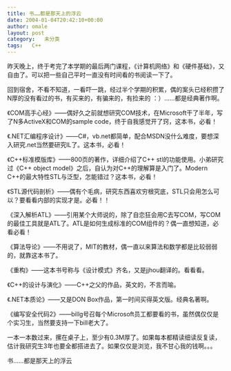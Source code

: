 ```yaml
---
title: 书……都是那天上的浮云
date: 2004-01-04T20:42:10+00:00
author: omale
layout: post
category:   未分类
tags:   C++
---
```


昨天晚上，终于考完了本学期的最后两门课程，《计算机网络》和《硬件基础》，又自由了。可以把一些自己平时一直没有时间看的书阅读一下了。

回到宿舍，不看不知道，一看吓一跳，经过半个学期的积累，偶的案头已经积攒了N厚的没有看过的书，有买来的，有骗来的，有捡来的 ：）&hellip;&hellip;都是经典著作啊。

《COM高手心经》&mdash;&mdash;偶好久之前就想研究COM技术，在Microsoft干了半年，写了N多ActiveX和COM的sample code，终于自我感觉开了窍，这本书，必看！

《.NET汇编程序设计》&mdash;&mdash;C#，vb.net都简单，配合MSDN没什么难度，要想深入研究.net当然要研究IL了。这本书，必看！

《C++标准模版库》&mdash;&mdash;800页的著作，详细介绍了C++ stl的功能使用。小弟研究过《C++ object model》之后，自认为对C++的理解算是入门了。Modern C++的最大特性STL与泛型，怎能错过？这本书，必看！

《STL源代码剖析》&mdash;&mdash;偶有个毛病，研究东西喜欢穷根究底，STL只会用怎么可以？要看看内部的实现才是。必看！！

《深入解析ATL》&mdash;&mdash;引用某个大师说的，除了自恋狂会用C去写COM，写COM的最佳工具就是ATL了。ATL是如何生成标准的COM组件的？偶一直想知道，必看必看！

《算法导论》&mdash;&mdash;不用说了，MIT的教材，偶一直以来算法和数学都是比较弱弱的，就靠这本书了。

《重构》&mdash;&mdash;这本书号称与《设计模式》齐名，又是jjhou翻译的。看看看。

《C++的设计与演化》&mdash;&mdash;C++之父的作品，英文的，不言而喻。

《.NET本质论》&mdash;&mdash;又是DON Box作品，第一时间买得英文版。经典名著啊。

《编写安全代码2》&mdash;&mdash;billg号召每个Microsoft员工都要看的书，虽然偶仅仅是个实习生，当然要支持一下bill老大了。

一本一本数过来，摞在桌子上，至少有0.3M厚了。如果每本都精读细读反复读，估计我研究生3年也要全都搭进去了。如果仅仅是浏览，我不甘心我的钱啊。。。

书&hellip;&hellip;都是那天上的浮云
